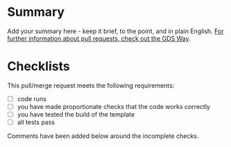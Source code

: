 # Summary

Add your summary here - keep it brief, to the point, and in plain English. [For further
information about pull requests, check out the GDS
Way](https://gds-way.cloudapps.digital/standards/pull-requests.html).

# Checklists

<!--
These are DO-CONFIRM checklists; it CONFIRMS that you have DONE each item.

Outstanding actions should be completed before reviewers are assigned; if actions are
irrelevant, please try and add a comment stating why.

Incomplete pull/merge requests MAY be blocked until actions are resolved, or closed at
the reviewers' discretion.
-->

This pull/merge request meets the following requirements:

- [ ] code runs
- [ ] you have made proportionate checks that the code works correctly
- [ ] you have tested the build of the template
- [ ] all tests pass

Comments have been added below around the incomplete checks.
